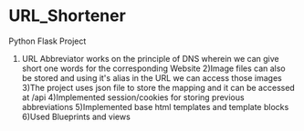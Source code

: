 # URL_Shortener
Python Flask Project

1) URL Abbreviator works on the principle of DNS wherein we can give short one words for the corresponding Website
2)Image files can also be stored and using it's alias in the URL we can access those images
3)The project uses json file to store the mapping and it can be accessed at /api
4)Implemented session/cookies for storing previous abbreviations
5)Implemented base html templates and template blocks
6)Used Blueprints and views
